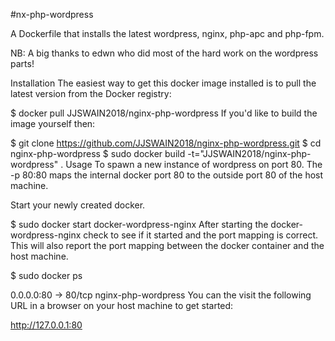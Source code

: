 #nx-php-wordpress

A Dockerfile that installs the latest wordpress, nginx, php-apc and php-fpm.

NB: A big thanks to edwn who did most of the hard work on the wordpress parts!

Installation
The easiest way to get this docker image installed is to pull the latest version from the Docker registry:

$ docker pull JJSWAIN2018/nginx-php-wordpress 
If you'd like to build the image yourself then:

$ git clone https://github.com/JJSWAIN2018/nginx-php-wordpress.git
$ cd nginx-php-wordpress
$ sudo docker build -t="JJSWAIN2018/nginx-php-wordpress" .
Usage
To spawn a new instance of wordpress on port 80. The -p 80:80 maps the internal docker port 80 to the outside port 80 of the host machine.

Start your newly created docker.

$ sudo docker start docker-wordpress-nginx
After starting the docker-wordpress-nginx check to see if it started and the port mapping is correct. This will also report the port mapping between the docker container and the host machine.

$ sudo docker ps

0.0.0.0:80 -> 80/tcp nginx-php-wordpress 
You can the visit the following URL in a browser on your host machine to get started:

http://127.0.0.1:80
